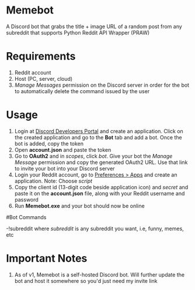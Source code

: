 # Memebot

A Discord bot that grabs the title + image URL of a random post from any subreddit that supports Python Reddit API Wrapper (PRAW)

# Requirements

1. Reddit account
2. Host (PC, server, cloud)
3. *Manage Messages* permission on the Discord server in order for the bot to automatically delete the command issued by the user

# Usage

1. Login at [Discord Developers Portal](https://discordapp.com/developers/applications/) and create an application. Click on the created application and go to the **Bot** tab and add a bot. Once the bot is added, copy the token
2. Open **account.json** and paste the token
3. Go to **OAuth2** and in *scopes*, click *bot*. Give your bot the *Manage Message* permission and copy the generated OAuth2 URL. Use that link to invite your bot into your Discord server
4. Login your Reddit account, go to [Preferences > Apps](https://www.reddit.com/prefs/apps) and create an application. Note: Choose *script*
5. Copy the client id (13-digit code beside application icon) and *secret* and paste it on the **account.json** file, along with your Reddit username and password
6. Run **Memebot.exe** and your bot should now be online

#Bot Commands

-!subreddit where *subreddit* is any subreddit you want, i.e, funny, memes, etc

# Important Notes

1. As of v1, Memebot is a self-hosted Discord bot. Will further update the bot and host it somewhere so you'd just need my invite link
